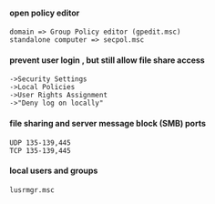 #### open policy editor

```
domain => Group Policy editor (gpedit.msc)
standalone computer => secpol.msc
```

#### prevent user login , but still allow file share access
```
->Security Settings
->Local Policies
->User Rights Assignment
->"Deny log on locally"
```

#### file sharing and server message block (SMB) ports
```
UDP 135-139,445
TCP 135-139,445
```

#### local users and groups
```
lusrmgr.msc
```
